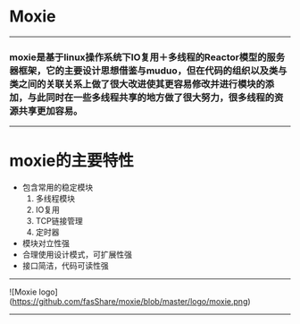 # Moxie
***
### moxie是基于linux操作系统下IO复用＋多线程的Reactor模型的服务器框架，它的主要设计思想借鉴与muduo，但在代码的组织以及类与类之间的关联关系上做了很大改进使其更容易修改并进行模块的添加，与此同时在一些多线程共享的地方做了很大努力，很多线程的资源共享更加容易。<br>
***
# moxie的主要特性<br>
* 包含常用的稳定模块<br>
  1. 多线程模块
  2. IO复用
  3. TCP链接管理
  4. 定时器
* 模块对立性强<br>
* 合理使用设计模式，可扩展性强<br>
* 接口简洁，代码可读性强<br>

***
![Moxie logo] (https://github.com/fasShare/moxie/blob/master/logo/moxie.png)
***
